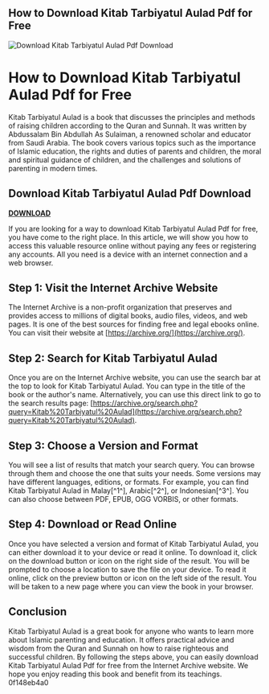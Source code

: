 ## How to Download Kitab Tarbiyatul Aulad Pdf for Free

 
![Download Kitab Tarbiyatul Aulad Pdf Download](https://imgv2-2-f.scribdassets.com/img/document/372369727/original/1074dbb944/1678568940?v=1)

 
# How to Download Kitab Tarbiyatul Aulad Pdf for Free
 
Kitab Tarbiyatul Aulad is a book that discusses the principles and methods of raising children according to the Quran and Sunnah. It was written by Abdussalam Bin Abdullah As Sulaiman, a renowned scholar and educator from Saudi Arabia. The book covers various topics such as the importance of Islamic education, the rights and duties of parents and children, the moral and spiritual guidance of children, and the challenges and solutions of parenting in modern times.
 
## Download Kitab Tarbiyatul Aulad Pdf Download


[**DOWNLOAD**](https://www.google.com/url?q=https%3A%2F%2Fshurll.com%2F2tKqU5&sa=D&sntz=1&usg=AOvVaw0XxrmcF7-H-3Zg5r6eWOTz)

 
If you are looking for a way to download Kitab Tarbiyatul Aulad Pdf for free, you have come to the right place. In this article, we will show you how to access this valuable resource online without paying any fees or registering any accounts. All you need is a device with an internet connection and a web browser.
 
## Step 1: Visit the Internet Archive Website
 
The Internet Archive is a non-profit organization that preserves and provides access to millions of digital books, audio files, videos, and web pages. It is one of the best sources for finding free and legal ebooks online. You can visit their website at [https://archive.org/](https://archive.org/).
 
## Step 2: Search for Kitab Tarbiyatul Aulad
 
Once you are on the Internet Archive website, you can use the search bar at the top to look for Kitab Tarbiyatul Aulad. You can type in the title of the book or the author's name. Alternatively, you can use this direct link to go to the search results page: [https://archive.org/search.php?query=Kitab%20Tarbiyatul%20Aulad](https://archive.org/search.php?query=Kitab%20Tarbiyatul%20Aulad).
 
## Step 3: Choose a Version and Format
 
You will see a list of results that match your search query. You can browse through them and choose the one that suits your needs. Some versions may have different languages, editions, or formats. For example, you can find Kitab Tarbiyatul Aulad in Malay[^1^], Arabic[^2^], or Indonesian[^3^]. You can also choose between PDF, EPUB, OGG VORBIS, or other formats.
 
## Step 4: Download or Read Online
 
Once you have selected a version and format of Kitab Tarbiyatul Aulad, you can either download it to your device or read it online. To download it, click on the download button or icon on the right side of the result. You will be prompted to choose a location to save the file on your device. To read it online, click on the preview button or icon on the left side of the result. You will be taken to a new page where you can view the book in your browser.
 
## Conclusion
 
Kitab Tarbiyatul Aulad is a great book for anyone who wants to learn more about Islamic parenting and education. It offers practical advice and wisdom from the Quran and Sunnah on how to raise righteous and successful children. By following the steps above, you can easily download Kitab Tarbiyatul Aulad Pdf for free from the Internet Archive website. We hope you enjoy reading this book and benefit from its teachings.
 0f148eb4a0
